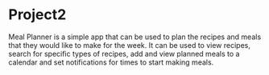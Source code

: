 # Project2

Meal Planner is a simple app that can be used to plan the recipes and meals that they would like to make for the week. It can be used to view recipes, search for specific types of recipes, add and view planned meals to a calendar and set notifications for times to start making meals.

